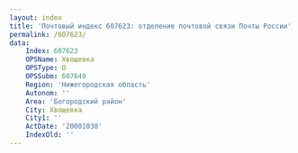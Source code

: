 ```yaml
---
layout: index
title: 'Почтовый индекс 607623: отделение почтовой связи Почты России'
permalink: /607623/
data:
    Index: 607623
    OPSName: Хвощевка
    OPSType: О
    OPSSubm: 607649
    Region: 'Нижегородская область'
    Autonom: ''
    Area: 'Богородский район'
    City: Хвощевка
    City1: ''
    ActDate: '20001030'
    IndexOld: ''
---
```

